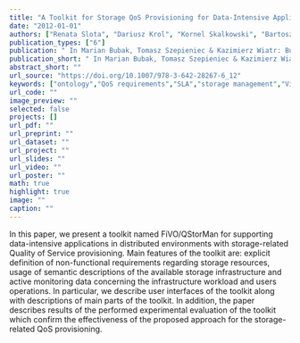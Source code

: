 ```yaml
---
title: "A Toolkit for Storage QoS Provisioning for Data-Intensive Applications"
date: "2012-01-01"
authors: ["Renata Slota", "Dariusz Krol", "Kornel Skalkowski", "Bartosz Kryza", "Darin Nikolow", "Michal Orzechowski", "Jacek Kitowski"]
publication_types: ["6"]
publication: " In Marian Bubak, Tomasz Szepieniec & Kazimierz Wiatr: Building a National Distributed E-Infrastructure–PL-Grid: Scientific and Technical Achievements. 6  157--170. Berlin, Heidelberg: Springer https://doi.org/10.1007/978-3-642-28267-6_12. ISBN: 978-3-642-28267-6"
publication_short: " In Marian Bubak, Tomasz Szepieniec & Kazimierz Wiatr: Building a National Distributed E-Infrastructure–PL-Grid: Scientific and Technical Achievements. 6  157--170. Berlin, Heidelberg: Springer https://doi.org/10.1007/978-3-642-28267-6_12. ISBN: 978-3-642-28267-6"
abstract_short: ""
url_source: "https://doi.org/10.1007/978-3-642-28267-6_12"
keywords: ["ontology","QoS requirements","SLA","storage management","Virtual Organization"]
url_code: ""
image_preview: ""
selected: false
projects: []
url_pdf: ""
url_preprint: ""
url_dataset: ""
url_project: ""
url_slides: ""
url_video: ""
url_poster: ""
math: true
highlight: true
image: ""
caption: ""
---
```

In this paper, we present a toolkit named FiVO/QStorMan for supporting data-intensive applications in distributed environments with storage-related Quality of Service provisioning. Main features of the toolkit are: explicit definition of non-functional requirements regarding storage resources, usage of semantic descriptions of the available storage infrastructure and active monitoring data concerning the infrastructure workload and users operations. In particular, we describe user interfaces of the toolkit along with descriptions of main parts of the toolkit. In addition, the paper describes results of the performed experimental evaluation of the toolkit which confirm the effectiveness of the proposed approach for the storage-related QoS provisioning.
